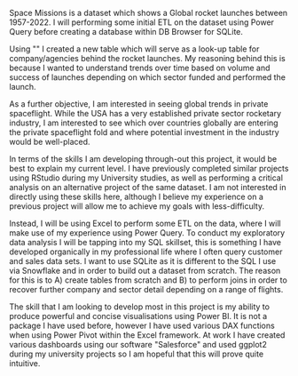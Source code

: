 Space Missions is a dataset which shows a Global rocket launches between 1957-2022. I will performing some initial ETL on the dataset using Power Query before creating a database within DB Browser for SQLite.

Using "" I created a new table which will serve as a look-up table for company/agencies behind the rocket launches. My reasoning behind this is because I wanted to understand trends over time based on volume and success of launches depending on which sector funded and performed the launch.

As a further objective, I am interested in seeing global trends in private spaceflight. While the USA has a very established private sector rocketary industry, I am interested to see which over countries globally are entering the private spaceflight fold and where potential investment in the industry would be well-placed.

In terms of the skills I am developing through-out this project, it would be best to explain my current level. I have previously completed similar projects using RStudio during my University studies, as well as performing a critical analysis on an alternative project of the same dataset. I am not interested in directly using these skills here, although I believe my experience on a previous project will allow me to achieve my goals with less-difficulty.

Instead, I will be using Excel to perform some ETL on the data, where I will make use of my experience using Power Query. To conduct my exploratory data analysis I will be tapping into my SQL skillset, this is something I have developed organically in my professional life where I often query customer and sales data sets. I want to use SQLite as it is different to the SQL I use via Snowflake and in order to build out a dataset from scratch. The reason for this is to A) create tables from scratch and B) to perform joins in order to recover further company and sector detail depending on a range of flights.

The skill that I am looking to develop most in this project is my ability to produce powerful and concise visualisations using Power BI. It is not a package I have used before, however I have used various DAX functions when using Power Pivot within the Excel framework. At work I have created various dashboards using our software "Salesforce" and used ggplot2 during my university projects so I am hopeful that this will prove quite intuitive.

